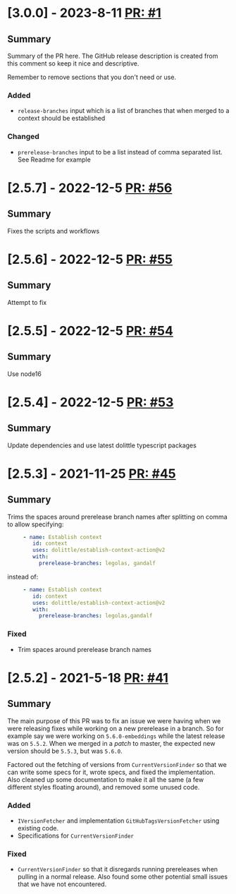 # [3.0.0] - 2023-8-11 [PR: #1](https://github.com/woksin-org/establish-context-action/pull/1)
## Summary

Summary of the PR here. The GitHub release description is created from this comment so keep it nice and descriptive.

Remember to remove sections that you don't need or use.

### Added

- `release-branches` input which is a list of branches that when merged to a context should be established

### Changed

- `prerelease-branches` input to be a list instead of comma separated list. See Readme for example


# [2.5.7] - 2022-12-5 [PR: #56](https://github.com/dolittle/establish-context-action/pull/56)
## Summary

Fixes the scripts and workflows


# [2.5.6] - 2022-12-5 [PR: #55](https://github.com/dolittle/establish-context-action/pull/55)
## Summary

Attempt to fix


# [2.5.5] - 2022-12-5 [PR: #54](https://github.com/dolittle/establish-context-action/pull/54)
## Summary

Use node16


# [2.5.4] - 2022-12-5 [PR: #53](https://github.com/dolittle/establish-context-action/pull/53)
## Summary
Update dependencies and use latest dolittle typescript packages


# [2.5.3] - 2021-11-25 [PR: #45](https://github.com/dolittle/establish-context-action/pull/45)
## Summary

Trims the spaces around prerelease branch names after splitting on comma to allow specifying:
```yaml
     - name: Establish context
        id: context
        uses: dolittle/establish-context-action@v2
        with:
          prerelease-branches: legolas, gandalf
```
instead of:
```yaml
     - name: Establish context
        id: context
        uses: dolittle/establish-context-action@v2
        with:
          prerelease-branches: legolas,gandalf
```

### Fixed

- Trim spaces around prerelease branch names


# [2.5.2] - 2021-5-18 [PR: #41](https://github.com/dolittle/establish-context-action/pull/41)
## Summary

The main purpose of this PR was to fix an issue we were having when we were releasing fixes while working on a new prerelease in a branch. So for example say we were working on `5.6.0-embeddings` while the latest release was on `5.5.2`. When we merged in a _patch_ to master, the expected new version should be `5.5.3`, but was `5.6.0`.

Factored out the fetching of versions from `CurrentVersionFinder` so that we can write some specs for it, wrote specs, and fixed the implementation. Also cleaned up some documentation to make it all the same (a few different styles floating around), and removed some unused code.

### Added

- `IVersionFetcher` and implementation `GitHubTagsVersionFetcher` using existing code.
- Specifications for `CurrentVersionFinder`

### Fixed

- `CurrentVersionFinder` so that it disregards running prereleases when pulling in a normal release. Also found some other potential small issues that we have not encountered.


